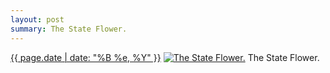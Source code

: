 ```yaml
---
layout: post
summary: The State Flower.
---
```


<p>
  <time><a href="/323">{{ page.date | date: "%B %e, %Y" }}</a></time>
  <a href="/323"><img src="{{ site.assets_url }}/323-640.jpg" srcset="{{ site.assets_url }}/323-1280.jpg 1280w, {{ site.assets_url }}/323-960.jpg 960w, {{ site.assets_url }}/323-640.jpg 640w, {{ site.assets_url }}/323-320.jpg 320w" sizes="(min-width: 700px) 50vw, calc(100vw - 2rem)" alt="The State Flower." /></a>
  <span>The State Flower.</span>
</p>
